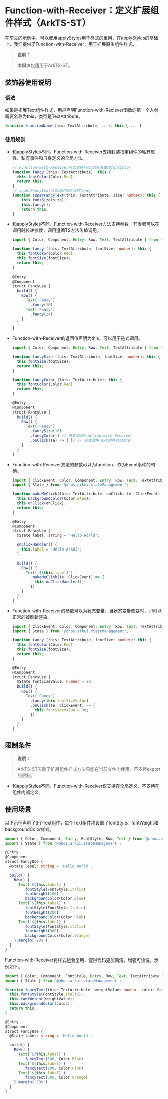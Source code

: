 # Function-with-Receiver：定义扩展组件样式（ArkTS-ST）

在前文的示例中，可以使用[applyStyles](arkts-apply-styles.md)用于样式的重用，在applyStyles的基础上，我们提供了Function-with-Receiver，用于扩展原生组件样式。


> **说明：**
>
> 本模块仅适用于ArkTS-ST。

## 装饰器使用说明


### 语法

如果是拓展Text组件样式，用户声明Function-with-Reciever函数的第一个入参需要名称为this，类型是TextAttribute。

```ts
function functionName(this: TextAttribute, ...): this { ... }
```

### 使用规则

- 和applyStyles不同，Function-with-Receiver支持封装指定组件的私有属性、私有事件和自身定义的全局方法。

  ```ts
  // Function-with-Receiver可以支持Text的私有属性fontColor
  function fancy (this: TextAttribute): this {
    this.fontColor(Color.Red);
    return this;
  }
  // superFancyText可以调用预定义的fancy
  function superFancyText(this: TextAttribute, size: number): this {
      this.fontSize(size);
      this.fancy();
      return this;
  }
  ```

- 和applyStyles不同，Function-with-Receiver方法支持参数，开发者可以在调用时传递参数，调用遵循TS方法传值调用。

  ```ts
  import { Color, Component, Entry, Row, Text, TextAttribute } from '@ohos.arkui.component';

  function fancy (this: TextAttribute, fontSize: number): this {
    this.fontColor(Color.Red);
    this.fontSize(fontSize);
    return this;
  }

  @Entry
  @Component
  struct FancyUse {
    build() {
      Row() {
        Text('Fancy')
          .fancy(16)
        Text('Fancy')
          .fancy(24)
      }
    }
  }
  ```

- Function-with-Receiver的返回值声明为this，可以用于链式调用。

  ```ts
  import { Color, Component, Entry, Row, Text, TextAttribute } from '@ohos.arkui.component';

  function fancySize (this: TextAttribute, fontSize: number): this {
    this.fontSize(fontSize);
    return this;
  }

  function fancyColor (this: TextAttribute): this {
    this.fontColor(Color.Red);
    return this;
  }

  @Entry
  @Component
  struct FancyUse {
    build() {
      Row() {
        Text('Fancy')
          .fancySize(16)
          .fancyColor() // 链式调用Function-with-Receiver
          .onClick((e) => { }) // 链式调用Text组件其他方法
      }
    }
  }
  ```

- Function-with-Receiver方法的参数可以为function，作为Event事件的句柄。

  ```ts
  import { ClickEvent, Color, Component, Entry, Row, Text, TextAttribute } from '@ohos.arkui.component';
  import { State } from '@ohos.arkui.stateManagement';

  function makeMeClick(this: TextAttribute, onClick: (e: ClickEvent) => void): this {
    this.backgroundColor(Color.Blue);
    this.onClick(onClick);
    return this;
  }

  @Entry
  @Component
  struct FancyUse {
    @State label: string = 'Hello World';

    onClickHandler() {
      this.label = 'Hello ArkUI';
    }

    build() {
      Row() {
        Text(`${this.label}`)
          .makeMeClick((e: ClickEvent) => { 
            this.onClickHandler();
          })
      }
    }
  }
  ```

- Function-with-Receiver的参数可以为[状态变量](arkts-state-management-overview.md)，当状态变量改变时，UI可以正常的被刷新渲染。

  ```ts
  import { ClickEvent, Color, Component, Entry, Row, Text, TextAttribute } from '@ohos.arkui.component';
  import { State } from '@ohos.arkui.stateManagement';

  function fancy (this: TextAttribute, fontSize: number): this {
    this.fontColor(Color.Red);
    this.fontSize(fontSize);
    return this;
  }

  @Entry
  @Component
  struct FancyUse {
    @State fontSizeValue: number = 20;
    build() {
      Row() {
        Text('Fancy')
          .fancy(this.fontSizeValue)
          .onClick((e: ClickEvent) => {
            this.fontSizeValue = 30;
          })
      }
    }
  }
  ```


## 限制条件

> **说明：**
>
> ArkTS-ST去除了扩展组件样式方法只能在当前文件内使用，不支持export的限制。

- 和applyStyles不同，Function-with-Receiver仅支持在全局定义，不支持在组件内部定义。

## 使用场景

以下示例声明了3个Text组件，每个Text组件均设置了fontStyle、fontWeight和backgroundColor样式。


```ts
import { Color, Component, Entry, FontStyle, Row, Text } from '@ohos.arkui.component';
import { State } from '@ohos.arkui.stateManagement';

@Entry
@Component
struct FancyUse {
  @State label: string = 'Hello World';

  build() {
    Row() {
      Text(`${this.label}`)
        .fontStyle(FontStyle.Italic)
        .fontWeight(100)
        .backgroundColor(Color.Blue)
      Text(`${this.label}`)
        .fontStyle(FontStyle.Italic)
        .fontWeight(200)
        .backgroundColor(Color.Pink)
      Text(`${this.label}`)
        .fontStyle(FontStyle.Italic)
        .fontWeight(300)
        .backgroundColor(Color.Orange)
    }.margin('20%')
  }
}
```

Function-with-Receiver将样式组合复用，使得代码更加简洁，增强可读性，示例如下。


```ts
import { Color, Component, FontStyle, Entry, Row, Text, TextAttribute } from '@ohos.arkui.component';
import { State } from '@ohos.arkui.stateManagement';

function fancyText(this: TextAttribute, weightValue: number, color: Color): this {
  this.fontStyle(FontStyle.Italic);
  this.fontWeight(weightValue);
  this.backgroundColor(color);
  return this;
}

@Entry
@Component
struct FancyUse {
  @State label: string = 'Hello World';

  build() {
    Row() {
      Text(`${this.label}`)
        .fancyText(100, Color.Blue)
      Text(`${this.label}`)
        .fancyText(200, Color.Pink)
      Text(`${this.label}`)
        .fancyText(300, Color.Orange)
    }.margin('20%')
  }
}
```
